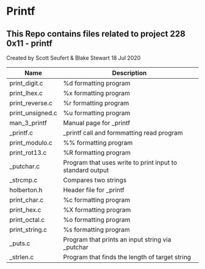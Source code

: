 # Printf

## This Repo contains files related to project 228 0x11 - printf

Created by Scott Seufert & Blake Stewart 18 Jul 2020

Name | Description
-----------|-------------
 print_digit.c | %d formatting program
 print_lhex.c | %x formatting program
 print_reverse.c | %r formatting program
 print_unsigned.c | %u formatting program
 man_3_printf | Manual page for _printf
 _printf.c | _printf call and formmatting read program
 print_modulo.c | %% formatting program
 print_rot13.c | %R formatting program
 _putchar.c | Program that uses write to print input to standard output
 _strcmp.c | Compares two strings
 holberton.h | Header file for _printf
 print_char.c | %c formatting program
 print_hex.c | %X formatting program
 print_octal.c | %o formatting program
 print_string.c | %s formatting program
 _puts.c | Program that prints an input string via _putchar
 _strlen.c | Program that finds the length of target string